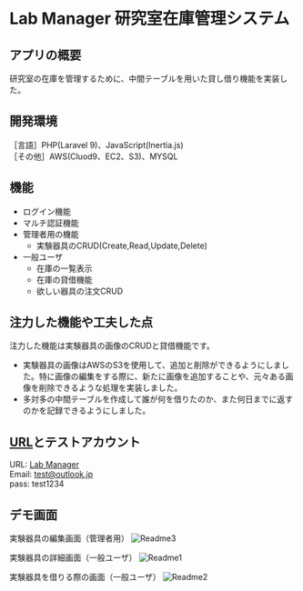 # Lab Manager  研究室在庫管理システム

## アプリの概要
研究室の在庫を管理するために、中間テーブルを用いた貸し借り機能を実装した。

## 開発環境
［言語］PHP(Laravel 9)、JavaScript(Inertia.js)  
［その他］AWS(Cluod9、EC2、S3)、MYSQL

## 機能
- ログイン機能
- マルチ認証機能
- 管理者用の機能
  - 実験器具のCRUD(Create,Read,Update,Delete)  
- 一般ユーザ
  - 在庫の一覧表示
  - 在庫の貸借機能
  - 欲しい器具の注文CRUD

## 注力した機能や工夫した点
注力した機能は実験器具の画像のCRUDと貸借機能です。
- 実験器具の画像はAWSのS3を使用して、追加と削除ができるようにしました。特に画像の編集をする際に、新たに画像を追加することや、元々ある画像を削除できるような処理を実装しました。
- 多対多の中間テーブルを作成して誰が何を借りたのか、また何日までに返すのかを記録できるようにしました。

## [URL](http://hikari-labmanager.com/)とテストアカウント
URL: [Lab Manager](http://hikari-labmanager.com/)  
Email: test@outlook.jp  
pass: test1234

## デモ画面
実験器具の編集画面（管理者用）
![Readme3](https://user-images.githubusercontent.com/82071436/194884122-59f90049-ab54-48fe-b56e-01e6e80c78ac.png)

実験器具の詳細画面（一般ユーザ）
![Readme1](https://user-images.githubusercontent.com/82071436/194884533-0a3b0aae-8f43-4897-a387-a1e0227a6ab8.png)

実験器具を借りる際の画面（一般ユーザ）
![Readme2](https://user-images.githubusercontent.com/82071436/194884615-0ff76078-bebc-486d-8686-050f67888b62.png)
